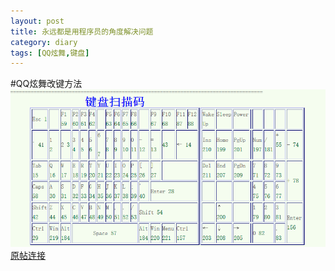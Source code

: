 ```yaml
---
layout: post
title: 永远都是用程序员的角度解决问题
category: diary
tags: [QQ炫舞,键盘]
---
```


#QQ炫舞改键方法
![键码图](/images/qqxuanwu-keyboard-code.png)
[原帖连接](http://blog.chinaunix.net/uid-24460251-id-2606795.html)